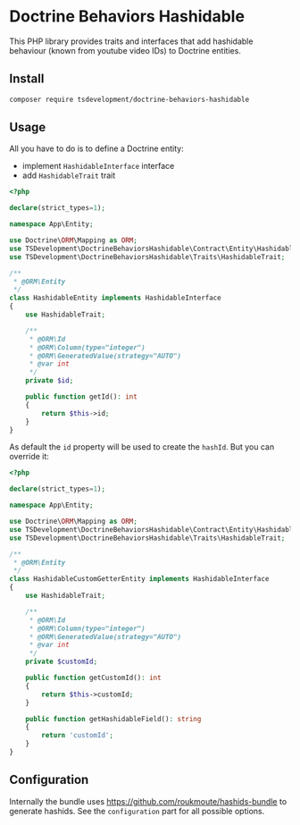 # Doctrine Behaviors Hashidable

This PHP library provides traits and interfaces that add hashidable behaviour (known from youtube video IDs) to Doctrine entities.

## Install

```bash
composer require tsdevelopment/doctrine-behaviors-hashidable
```

## Usage

All you have to do is to define a Doctrine entity:

- implement `HashidableInterface` interface
- add `HashidableTrait` trait

```php
<?php

declare(strict_types=1);

namespace App\Entity;

use Doctrine\ORM\Mapping as ORM;
use TSDevelopment\DoctrineBehaviorsHashidable\Contract\Entity\HashidableInterface;
use TSDevelopment\DoctrineBehaviorsHashidable\Traits\HashidableTrait;

/**
 * @ORM\Entity
 */
class HashidableEntity implements HashidableInterface
{
    use HashidableTrait;

    /**
     * @ORM\Id
     * @ORM\Column(type="integer")
     * @ORM\GeneratedValue(strategy="AUTO")
     * @var int
     */
    private $id;

    public function getId(): int
    {
        return $this->id;
    }
}
```

As default the `id` property will be used to create the `hashId`. But you can override it:

```php
<?php

declare(strict_types=1);

namespace App\Entity;

use Doctrine\ORM\Mapping as ORM;
use TSDevelopment\DoctrineBehaviorsHashidable\Contract\Entity\HashidableInterface;
use TSDevelopment\DoctrineBehaviorsHashidable\Traits\HashidableTrait;

/**
 * @ORM\Entity
 */
class HashidableCustomGetterEntity implements HashidableInterface
{
    use HashidableTrait;

    /**
     * @ORM\Id
     * @ORM\Column(type="integer")
     * @ORM\GeneratedValue(strategy="AUTO")
     * @var int
     */
    private $customId;

    public function getCustomId(): int
    {
        return $this->customId;
    }

    public function getHashidableField(): string
    {
        return 'customId';
    }
}

```

## Configuration

Internally the bundle uses https://github.com/roukmoute/hashids-bundle to generate
hashids. See the `configuration` part for all possible options.
